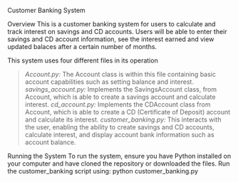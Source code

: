 Customer Banking System 

Overview
This is a customer banking system for users to calculate and track interest on savings and CD accounts. Users will be able to enter their savings and CD account information, see the interest earned and view updated balaces after a certain number of months.

This system uses four different files in its operation
>*Account.py:* The Account class is within this file containing basic account capabilities such as setting balance and interest.
>*savings_account.py:* Implements the SavingsAccount class, from Account, which is able to create a savings account and calculate interest.
>*cd_account.py:* Implements the CDAccount class from Account, which is able to create a CD (Certificate of Deposit) account and calculate its interest.
>*customer_banking.py:* This interacts with the user, enabling the ability to create savings and CD accounts, calculate interest, and display account bank information such as account balance.

Running the System
To run the system, ensure you have Python installed on your computer and have cloned the repository or downloaded the files. Run the customer_banking script using: python customer_banking.py 
